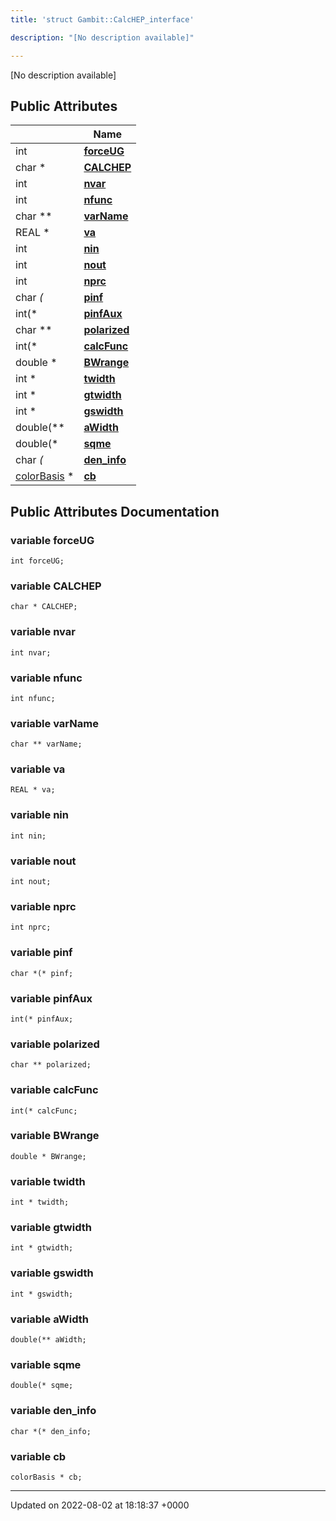 ```yaml
---
title: 'struct Gambit::CalcHEP_interface'

description: "[No description available]"

---
```









[No description available]

## Public Attributes

|                | Name           |
| -------------- | -------------- |
| int | **[forceUG](/documentation/code/gambit_sphinx/classes/structgambit_1_1calchep__interface/#variable-forceug)**  |
| char * | **[CALCHEP](/documentation/code/gambit_sphinx/classes/structgambit_1_1calchep__interface/#variable-calchep)**  |
| int | **[nvar](/documentation/code/gambit_sphinx/classes/structgambit_1_1calchep__interface/#variable-nvar)**  |
| int | **[nfunc](/documentation/code/gambit_sphinx/classes/structgambit_1_1calchep__interface/#variable-nfunc)**  |
| char ** | **[varName](/documentation/code/gambit_sphinx/classes/structgambit_1_1calchep__interface/#variable-varname)**  |
| REAL * | **[va](/documentation/code/gambit_sphinx/classes/structgambit_1_1calchep__interface/#variable-va)**  |
| int | **[nin](/documentation/code/gambit_sphinx/classes/structgambit_1_1calchep__interface/#variable-nin)**  |
| int | **[nout](/documentation/code/gambit_sphinx/classes/structgambit_1_1calchep__interface/#variable-nout)**  |
| int | **[nprc](/documentation/code/gambit_sphinx/classes/structgambit_1_1calchep__interface/#variable-nprc)**  |
| char *(* | **[pinf](/documentation/code/gambit_sphinx/classes/structgambit_1_1calchep__interface/#variable-pinf)**  |
| int(* | **[pinfAux](/documentation/code/gambit_sphinx/classes/structgambit_1_1calchep__interface/#variable-pinfaux)**  |
| char ** | **[polarized](/documentation/code/gambit_sphinx/classes/structgambit_1_1calchep__interface/#variable-polarized)**  |
| int(* | **[calcFunc](/documentation/code/gambit_sphinx/classes/structgambit_1_1calchep__interface/#variable-calcfunc)**  |
| double * | **[BWrange](/documentation/code/gambit_sphinx/classes/structgambit_1_1calchep__interface/#variable-bwrange)**  |
| int * | **[twidth](/documentation/code/gambit_sphinx/classes/structgambit_1_1calchep__interface/#variable-twidth)**  |
| int * | **[gtwidth](/documentation/code/gambit_sphinx/classes/structgambit_1_1calchep__interface/#variable-gtwidth)**  |
| int * | **[gswidth](/documentation/code/gambit_sphinx/classes/structgambit_1_1calchep__interface/#variable-gswidth)**  |
| double(** | **[aWidth](/documentation/code/gambit_sphinx/classes/structgambit_1_1calchep__interface/#variable-awidth)**  |
| double(* | **[sqme](/documentation/code/gambit_sphinx/classes/structgambit_1_1calchep__interface/#variable-sqme)**  |
| char *(* | **[den_info](/documentation/code/gambit_sphinx/classes/structgambit_1_1calchep__interface/#variable-den-info)**  |
| [colorBasis](/documentation/code/gambit_sphinx/classes/structgambit_1_1colorbasis/) * | **[cb](/documentation/code/gambit_sphinx/classes/structgambit_1_1calchep__interface/#variable-cb)**  |

## Public Attributes Documentation

### variable forceUG

```
int forceUG;
```


### variable CALCHEP

```
char * CALCHEP;
```


### variable nvar

```
int nvar;
```


### variable nfunc

```
int nfunc;
```


### variable varName

```
char ** varName;
```


### variable va

```
REAL * va;
```


### variable nin

```
int nin;
```


### variable nout

```
int nout;
```


### variable nprc

```
int nprc;
```


### variable pinf

```
char *(* pinf;
```


### variable pinfAux

```
int(* pinfAux;
```


### variable polarized

```
char ** polarized;
```


### variable calcFunc

```
int(* calcFunc;
```


### variable BWrange

```
double * BWrange;
```


### variable twidth

```
int * twidth;
```


### variable gtwidth

```
int * gtwidth;
```


### variable gswidth

```
int * gswidth;
```


### variable aWidth

```
double(** aWidth;
```


### variable sqme

```
double(* sqme;
```


### variable den_info

```
char *(* den_info;
```


### variable cb

```
colorBasis * cb;
```


-------------------------------

Updated on 2022-08-02 at 18:18:37 +0000